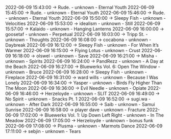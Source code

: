2022-06-09 15:43:00 -> Rude. - unknown - Eternal Youth
2022-06-09 15:45:00 -> Rude. - unknown - Eternal Youth
2022-06-09 15:46:00 -> Rude. - unknown - Eternal Youth
2022-06-09 15:50:00 -> Sleepy Fish - unknown - Velocities
2022-06-09 15:53:00 -> idealism - unknown - Still
2022-06-09 15:57:00 -> Kalaido - unknown - Hanging Lanterns
2022-06-09 16:00:00 -> goosetaf - unknown - Perpetual
2022-06-09 16:03:00 -> Tripp St. - unknown - Thoughts
2022-06-09 16:08:00 -> cocabona - unknown - Daybreak
2022-06-09 16:12:00 -> Sleepy Fish - unknown - For When It’s Warmer
2022-06-09 16:15:00 -> Flying Lotus - unknown - Crust
2022-06-09 16:18:00 -> olswel - unknown - Save
2022-06-09 16:21:00 -> Misha - unknown - Spirits
2022-06-09 16:24:00 -> PandRezz - unknown - A Day at the Beach
2022-06-09 16:27:00 -> Bluewerks Vol. 6: Open The Window - unknown - Bruce
2022-06-09 16:28:00 -> Sleepy Fish - unknown - Fireplace
2022-06-09 16:31:00 -> ward wills - unknown - Because I Was Lonely
2022-06-09 16:34:00 -> Yasper - unknown - Birds Fly Higher Than The Moon
2022-06-09 16:36:00 -> Evil Needle - unknown - Opiate
2022-06-09 16:46:00 -> Herzeloyde - unknown - SLIT
2022-06-09 16:49:00 -> No Spirit - unknown - Snacks Pt. 1
2022-06-09 16:52:00 -> sugi.wa - unknown - After Dark
2022-06-09 16:55:00 -> Saib - unknown - Samui Sunrise
2022-06-09 16:58:00 -> player dave - unknown - Fracture
2022-06-09 17:02:00 -> Bluewerks Vol. 1: Up Down Left Right - unknown - In The Meadow
2022-06-09 17:05:00 -> Herzeloyde - unknown - bonus funk
2022-06-09 17:08:00 -> Plusma - unknown - Marmots Dance
2022-06-09 17:11:00 -> sebjin - unknown - Tears
